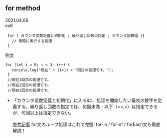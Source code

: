 ## for method
2021.04.06
<br>
es6
<br>

```
 for ( カウンタ変数定義と初期化 ; 繰り返し回数の指定 ; カウンタ加算幅 ){
   // 実際に実行する処理
 }
```
例文
```
for (let i = 0; i < 3; i++) {
   console.log("現在" + (i+1) + "回目の処理です。");
 }
 //現在1回目の処理です。
 //現在2回目の処理です。
 //現在3回目の処理です。
```

- 「カウンタ変数定義と初期化」に入るiは、処理を開始したい最初の数字を定義する。繰り返し回数の指定では、何回未満・以下（<=,<）は指定できるが、何回以上は指定できない。
<br><br>
[参考記事](https://www.sejuku.net/blog/20777#:~:text=for%E6%96%87%E3%81%AE%E4%BD%BF%E3%81%84%E6%96%B9%E3%81%BE%E3%81%A8%E3%82%81,-%E6%9C%80%E5%BE%8C%E3%81%AB%E3%80%81%E3%81%93%E3%82%8C&text=for()%E3%81%AE%E5%BC%95%E6%95%B0%E3%81%AB,%E3%82%92%E5%AE%9F%E7%8F%BE%E3%81%97%E3%81%A6%E3%81%84%E3%81%BE%E3%81%99%E3%80%82)
for文のループ処理はこれで完璧! for-in / for-of / forEach文も徹底解説！

